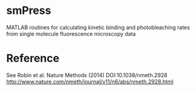 smPress
=======

MATLAB routines for calculating kinetic binding and photobleaching rates from single molecule fluorescence microscopy data


Reference
==============

See Robin et al. Nature Methods (2014) DOI:10.1038/nmeth.2928
http://www.nature.com/nmeth/journal/v11/n6/abs/nmeth.2928.html
